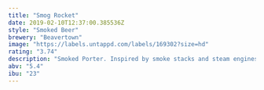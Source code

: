 ```yaml
---
title: "Smog Rocket"
date: 2019-02-10T12:37:00.385536Z
style: "Smoked Beer"
brewery: "Beavertown"
image: "https://labels.untappd.com/labels/169302?size=hd"
rating: "3.74"
description: "Smoked Porter. Inspired by smoke stacks and steam engines of Mordor/ The Black Country. A nod back to the smokey Porters and Stouts of the Industrial Revolution, invented in Shoreditch. One of the first recipes that made it from our 23 litre home brew kit.  Malt: Simpsons Best, Smoke, Caramalt, Crystal, Oats, Munich, Brown, Chocolate & Black.  Hops: Magnum & Chinook."
abv: "5.4"
ibu: "23"
---
```

